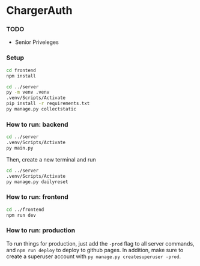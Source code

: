 # ChargerAuth

### TODO
- Senior Priveleges

### Setup
```bash
cd frontend
npm install

cd ../server
py -m venv .venv 
.venv/Scripts/Activate
pip install -r requirements.txt
py manage.py collectstatic
```

### How to run: backend
```bash
cd ../server
.venv/Scripts/Activate
py main.py
```
Then, create a new terminal and run
```bash
cd ../server
.venv/Scripts/Activate
py manage.py dailyreset
```

### How to run: frontend
```bash
cd ../frontend
npm run dev
```

### How to run: production
To run things for production, just add the ```-prod``` flag to all server commands, and ```npm run deploy``` to deploy to github pages.
In addition, make sure to create a superuser account with ```py manage.py createsuperuser -prod```.